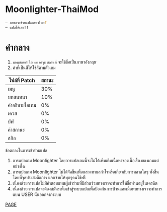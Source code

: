 # Moonlighter-ThaiMod
```sh
— อยากจะช่วยแปลภาษาไทย?
— แปลได้เลย!!
```

# คำกลาง 
  1. `มอนสเตอร์` `ไอเทม` `อาวุธ` `สถานที่` จะใช้ชื่อเป็นภาษาอังกฤษ
  2. คำที่เป็นสีให้ใช้สีตามตัวเกม

ไฟล์ที่ Patch | สถานะ
------------ | -------------
เมนู | 30%
บทสนทนา | 10%
คำอธิบายไอเทม | 0%
เควส | 0%
บัฟ | 0%
ค่าสถานะ | 0%
สกิล | 0%

ข้อตกลงในการเข้าร่วมแปล
1. การแปลเกม Moonlighter โดยการแปลเกมนี้จะไม่ได้เพิ่มเติมเนื้อหาของเนื้อเรื่องของเกมแต่อย่างใด
2. การแปลเกม Moonlighter ไม่ได้จัดขึ้นเพื่อแสวงหาผลกำไรหรือเกี่ยวกับการตลาดใดๆ ทั้งสิ้นโดยที่จุดประสงคือการ แจกจ่ายให้ทุกๆคนใช้ฟรี
3. เนื่องด้วยการแปลไม่มีค่าตอบแทนผู้เข้าร่วมที่มีส่วนร่วมทางเราจะทำการให้ชื่อท่านอยู่ในเครดิต
4. เนื่องด้วยการแปลจะต้องสมัครเพื่อเข้าสู่ระบบแปลเพื่อป้องกันการป่วนและเมื่อพบทางเราจะทำการแบน USER นั่นออกจากระบบ


[PAGE](https://www.facebook.com/ASniseEarth)


